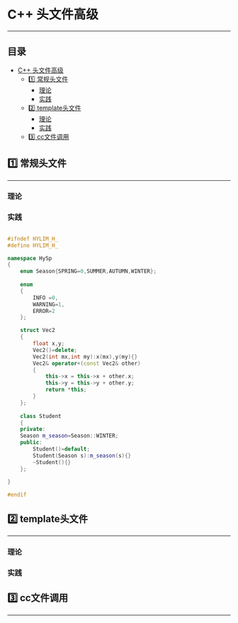 # C++ 头文件高级

---

<h2>目录</h2>

- [C++ 头文件高级](#c-头文件高级)
  - [:one: 常规头文件](#one-常规头文件)
    - [理论](#理论)
    - [实践](#实践)
  - [:two: template头文件](#two-template头文件)
    - [理论](#理论-1)
    - [实践](#实践-1)
  - [:three: cc文件调用](#three-cc文件调用)


## :one: 常规头文件

---

### 理论

### 实践

```C++

#ifndef HYLIM_H_
#define HYLIM_H_

namespace HySp
{
    enum Season{SPRING=0,SUMMER,AUTUMN,WINTER};
    
    enum
    {
        INFO =0,
        WARNING=1,
        ERROR=2
    };

    struct Vec2
    {
        float x,y;
        Vec2()=delete;
        Vec2(int mx,int my):x(mx),y(my){}
        Vec2& operator+(const Vec2& other)
        {
            this->x = this->x + other.x;
            this->y = this->y + other.y;
            return *this;
        }
    };
    
    class Student
    {
    private:
    Season m_season=Season::WINTER;
    public:
        Student()=default;
        Student(Season s):m_season(s){}
        ~Student(){}
    };
    
}

#endif

```


## :two: template头文件

---

### 理论

### 实践

## :three: cc文件调用

---

